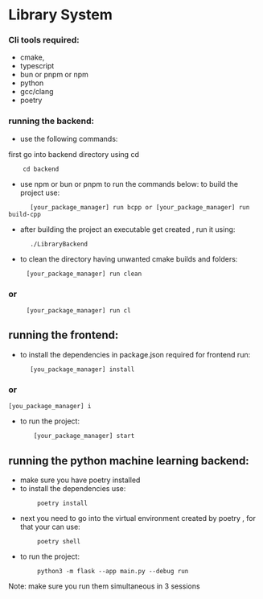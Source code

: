 # Library System


### Cli tools required:

- cmake,
- typescript
- bun or pnpm or npm
- python
- gcc/clang
- poetry

### running the backend:

- use the following commands:

first go into backend directory using cd
```
    cd backend
```

- use npm or bun or pnpm to run the commands below:
to build the project use:

```
      [your_package_manager] run bcpp or [your_package_manager] run build-cpp
```
- after building the project an executable get created , run it using:
```
      ./LibraryBackend
```

- to clean the directory having unwanted cmake builds and folders:
```
     [your_package_manager] run clean
``` 
###      or           
```
     [your_package_manager] run cl
```



## running the frontend:
 - to install the dependencies in package.json required for frontend run:

```
      [you_package_manager] install
```
###     or
```
[you_package_manager] i
```

- to run the project:
```
       [your_package_manager] start
```

## running the python machine learning backend:
- make sure you have poetry installed
- to install the dependencies use:
```
        poetry install
```

- next you need to go into the virtual environment created by poetry , for that your can use:
```
        poetry shell
```

- to run the project:
```
        python3 -m flask --app main.py --debug run
```





Note: make sure you run them simultaneous in 3 sessions


